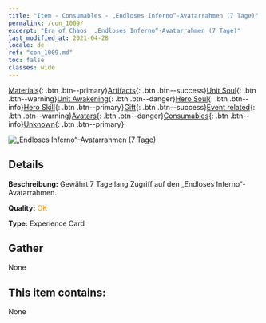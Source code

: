 ```yaml
---
title: "Item - Consumables - „Endloses Inferno“-Avatarrahmen (7 Tage)"
permalink: /con_1009/
excerpt: "Era of Chaos  „Endloses Inferno“-Avatarrahmen (7 Tage)"
last_modified_at: 2021-04-28
locale: de
ref: "con_1009.md"
toc: false
classes: wide
---
```

 [Materials](/ItemsDE/){: .btn .btn--primary}[Artifacts](/ItemsDE/Artifacts/){: .btn .btn--success}[Unit Soul](/ItemsDE/UnitSoul/){: .btn .btn--warning}[Unit Awakening](/ItemsDE/UnitAwakening/){: .btn .btn--danger}[Hero Soul](/ItemsDE/HeroSoul/){: .btn .btn--info}[Hero Skill](/ItemsDE/HeroSkill/){: .btn .btn--primary}[Gift](/ItemsDE/Gift/){: .btn .btn--success}[Event related](/ItemsDE/Events/){: .btn .btn--warning}[Avatars](/ItemsDE/Avatars/){: .btn .btn--danger}[Consumables](/ItemsDE/Consumables/){: .btn .btn--info}[Unknown](/ItemsDE/Unknown/){: .btn .btn--primary}

 ![„Endloses Inferno“-Avatarrahmen (7 Tage)](/images/a/avatarFrame_58.png)

## Details
 **Beschreibung:** Gewährt 7 Tage lang Zugriff auf den „Endloses Inferno“-Avatarrahmen.

 **Quality:** <span style="color: #FF8C00">OK</span>

 **Type:** Experience Card

## Gather

  None

## This item contains:

  None

